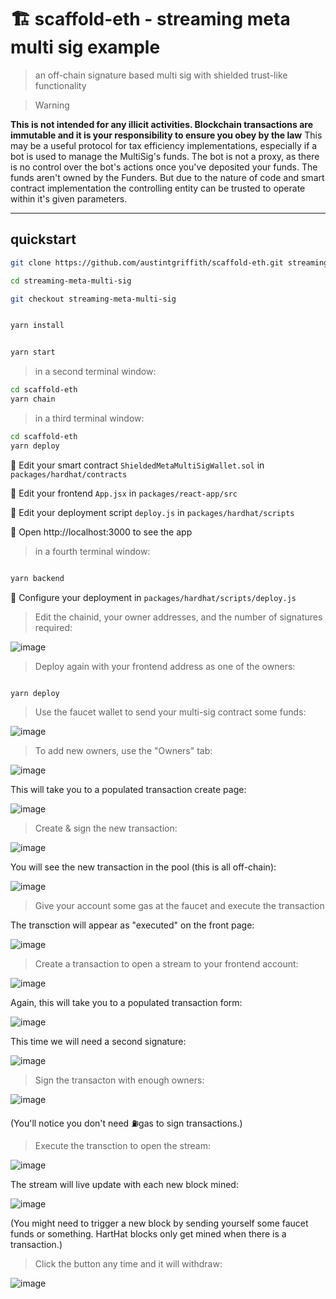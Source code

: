 # 🏗 scaffold-eth - streaming meta multi sig example

> an off-chain signature based multi sig with shielded trust-like functionality

> Warning
 
**This is not intended for any illicit activities. Blockchain transactions are immutable and it is your responsibility to ensure you obey by the law**
This may be a useful protocol for tax efficiency implementations, especially if a bot is used to manage the MultiSig's funds. The bot is not a proxy, as there is no control over the bot's actions once you've deposited your funds. The funds aren't owned by the Funders. But due to the nature of code and smart contract implementation the controlling entity can be trusted to operate within it's given parameters.

---

## quickstart

```bash
git clone https://github.com/austintgriffith/scaffold-eth.git streaming-meta-multi-sig

cd streaming-meta-multi-sig

git checkout streaming-meta-multi-sig
```

```bash

yarn install

```

```bash

yarn start

```

> in a second terminal window:

```bash
cd scaffold-eth
yarn chain

```

> in a third terminal window:

```bash
cd scaffold-eth
yarn deploy

```

🔏 Edit your smart contract `ShieldedMetaMultiSigWallet.sol` in `packages/hardhat/contracts`

📝 Edit your frontend `App.jsx` in `packages/react-app/src`

💼 Edit your deployment script `deploy.js` in `packages/hardhat/scripts`

📱 Open http://localhost:3000 to see the app

> in a fourth terminal window:

```bash

yarn backend

```

🔧 Configure your deployment in `packages/hardhat/scripts/deploy.js`

> Edit the chainid, your owner addresses, and the number of signatures required:

![image](https://user-images.githubusercontent.com/2653167/99156751-bfc59b00-2680-11eb-8d9d-e33777173209.png)



> Deploy again with your frontend address as one of the owners:

```bash

yarn deploy

```


> Use the faucet wallet to send your multi-sig contract some funds:

![image](https://user-images.githubusercontent.com/2653167/99156785-fd2a2880-2680-11eb-8665-f8415cc77d5d.png)

> To add new owners, use the "Owners" tab:

![image](https://user-images.githubusercontent.com/2653167/99156881-e6380600-2681-11eb-8161-43aeb7618af6.png)

This will take you to a populated transaction create page:

![image](https://user-images.githubusercontent.com/2653167/99156894-010a7a80-2682-11eb-9b19-8d749e678ce0.png)

> Create & sign the new transaction:

![image](https://user-images.githubusercontent.com/2653167/99156898-0b2c7900-2682-11eb-96f1-aae5dfb13179.png)

You will see the new transaction in the pool (this is all off-chain):

![image](https://user-images.githubusercontent.com/2653167/99156905-2a2b0b00-2682-11eb-8da9-6016cc32aaa8.png)

> Give your account some gas at the faucet and execute the transaction

The transction will appear as "executed" on the front page:

![image](https://user-images.githubusercontent.com/2653167/99156918-6199b780-2682-11eb-89d4-7379fe5adb54.png)


> Create a transaction to open a stream to your frontend account:

![image](https://user-images.githubusercontent.com/2653167/99156945-8db53880-2682-11eb-8477-059094a99723.png)

Again, this will take you to a populated transaction form:

![image](https://user-images.githubusercontent.com/2653167/99156981-a6255300-2682-11eb-9120-090bbbba513f.png)


This time we will need a second signature:

![image](https://user-images.githubusercontent.com/2653167/99156994-bc331380-2682-11eb-9492-7e0c83ea0fcc.png)

> Sign the transacton with enough owners:

![image](https://user-images.githubusercontent.com/2653167/99157010-d10fa700-2682-11eb-8f9a-328c561e97ef.png)

(You'll notice you don't need ⛽️gas to sign transactions.)

> Execute the transction to open the stream:

![image](https://user-images.githubusercontent.com/2653167/99157033-04523600-2683-11eb-8f97-1f6f3ed7b752.png)

The stream will live update with each new block mined:

![image](https://user-images.githubusercontent.com/2653167/99157075-5004df80-2683-11eb-8438-40ab8fbd5bf5.png)

(You might need to trigger a new block by sending yourself some faucet funds or something. HartHat blocks only get mined when there is a transaction.)

> Click the button any time and it will withdraw:

![image](https://user-images.githubusercontent.com/2653167/99157102-7fb3e780-2683-11eb-8cb5-121a94d78bac.png)


